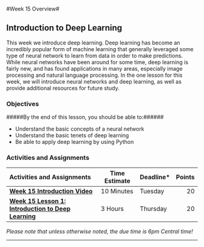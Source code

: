 #Week 15 Overview#

## Introduction to Deep Learning ##

This week we introduce deep learning. Deep learning has become an
incredibly popular form of machine learning that generally leveraged
some type of neural network to learn from data in order to make
predictions. While neural networks have been around for some time, deep
learning is fairly new, and has found applications in many areas,
especially image processing and natural language processing. In the one
lesson for this week, we will introduce neural networks and deep
learning, as well as provide additional resources for future study.

### Objectives ###

#####By the end of this lesson, you should be able to:######

- Understand the basic concepts of a neural network
- Understand the basic tenets of deep learning 
- Be able to apply deep learning by using Python

### Activities and Assignments ###

|Activities and Assignments | Time Estimate | Deadline* | Points|
|:------| -----|-------|----------:|
|**[Week 15 Introduction Video][wv]** |10 Minutes|Tuesday|20|
|**[Week 15 Lesson 1: Introduction to Deep Learning](lesson1.md)**| 3 Hours |Thursday| 20|

*Please note that unless otherwise noted, the due time is 6pm Central time!*

----------
[wv]: https://mediaspace.illinois.edu/media/Week+Fifteen/1_s71rs1vl

